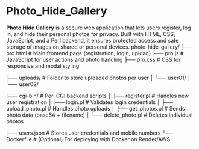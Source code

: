 # Photo_Hide_Gallery
**Photo Hide Gallery** is a secure web application that lets users register, log in, and hide their personal photos for privacy. Built with HTML, CSS, JavaScript, and a Perl backend, it ensures protected access and safe storage of images on shared or personal devices.
photo-hide-gallery/
├── pro.html                # Main frontend page (registration, login, upload)
├── pro.js                  # JavaScript for user actions and photo handling
├── pro.css                 # CSS for responsive and modal styling

├── uploads/                # Folder to store uploaded photos per user
│   └── user01/
│   └── user02/

├── cgi-bin/                # Perl CGI backend scripts
│   ├── register.pl         # Handles new user registration
│   ├── login.pl            # Validates login credentials
│   ├── upload_photo.pl     # Handles photo uploads
│   ├── get_photos.pl       # Sends photo data (base64 + filename)
│   └── delete_photo.pl     # Deletes individual photos

├── users.json              # Stores user credentials and mobile numbers
└── Dockerfile              # (Optional) For deploying with Docker on Render/AWS
